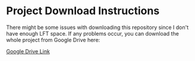 # Project Download Instructions

There might be some issues with downloading this repository since I don't have enough LFT space. If any problems occur, you can download the whole project from Google Drive here:

[Google Drive Link](https://drive.google.com/drive/folders/1sD5QrBoykG7a4Ok4TKTYaGzozysfQ77Y?usp=sharing)
